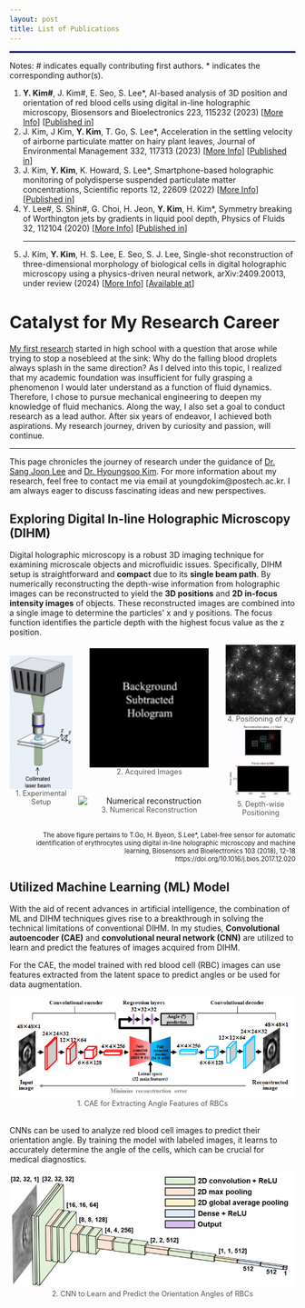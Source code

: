 ```yaml
---
layout: post
title: List of Publications
---
```


<hr style='border : 1.5px solid navy;'>
Notes: # indicates equally contributing first authors. * indicates the corresponding author(s).
<ol>
  <li><strong>Y. Kim#</strong>, J. Kim#, E. Seo, S. Lee*, AI-based analysis of 3D position and orientation of red blood cells using digital in-line holographic microscopy, Biosensors and Bioelectronics 223, 115232 (2023) 
 [<a href="https://youngdo-kim.github.io/research/2024/03/17/AI-Driven-Enhancements-for-DIHM/">More Info</a>] [<a href="https://www.sciencedirect.com/science/article/pii/S0956566323001744#section-cited-by">Published in</a>]</li>
  <li>J. Kim, J Kim, <strong>Y. Kim</strong>, T. Go, S. Lee*, Acceleration in the settling velocity of airborne particulate matter on hairy plant leaves, Journal of Environmental Management 332, 117313 (2023) [<a href="https://youngdo-kim.github.io/research/2022/03/16/Comprehensive-PM-Studies-Using-DIHM/">More Info</a>] [<a href="https://www.sciencedirect.com/science/article/pii/S0301479723001019">Published in</a>]</li>
  <li>J. Kim, <strong>Y. Kim</strong>, K. Howard, S. Lee*, Smartphone-based holographic monitoring of polydisperse suspended particulate matter concentrations, Scientific reports 12, 22609 (2022) [<a href="https://youngdo-kim.github.io/research/2022/03/16/Comprehensive-PM-Studies-Using-DIHM/">More Info</a>] [<a href="https://www.nature.com/articles/s41598-022-27215-6">Published in</a>]</li>
  <li>Y. Lee#, S. Shin#, G. Choi, H. Jeon, <strong>Y. Kim</strong>, H. Kim*, Symmetry breaking of Worthington jets by gradients in liquid pool depth, Physics of  Fluids 32, 112104 (2020) [<a href="https://youngdo-kim.github.io/research/2020/11/09/First-project/">More Info</a>] [<a href="https://pubs.aip.org/aip/pof/article/32/11/112104/1033346/Symmetry-breaking-of-Worthington-jets-by-gradients">Published in</a>]</li>
  <hr>
  <li>J. Kim, <strong>Y. Kim</strong>, H. S. Lee, E. Seo, S. J. Lee, Single-shot reconstruction of three-dimensional morphology of biological cells in digital holographic microscopy using a physics-driven neural network, arXiv:2409.20013, under review (2024) [<a href="https://youngdo-kim.github.io/research/2024/03/17/AI-Driven-Enhancements-for-DIHM/">More Info</a>] [<a href="https://arxiv.org/abs/2409.20013">Available at</a>]</li>
</ol>

<h1 style="font-size: 30px;">Catalyst for My Research Career</h1>
<a href="https://youngdo-kim.github.io/research/2020/11/09/First-project/">My first research</a> started in high school with a question that arose while trying to stop a nosebleed at the sink: Why do the falling blood droplets always splash in the same direction? As I delved into this topic, I realized that my academic foundation was insufficient for fully grasping a phenomenon I would later understand as a function of fluid dynamics. Therefore, I chose to pursue mechanical engineering to deepen my knowledge of fluid mechanics. Along the way, I also set a goal to conduct research as a lead author. After six years of endeavor, I achieved both aspirations. My research journey, driven by curiosity and passion, will continue.

<hr>
<div class="message">
This page chronicles the journey of research under the guidance of <a href="https://me.postech.ac.kr/page/professor13_en">Dr. Sang Joon Lee</a> and <a href="https://hyoungsookimm.wixsite.com/filkaist">Dr. Hyoungsoo Kim</a>. For more information about my research, feel free to contact me via email at youngdokim@postech.ac.kr. I am always eager to discuss fascinating ideas and new perspectives.
</div>


<h2> Exploring Digital In-line Holographic Microscopy (DIHM) </h2>

Digital holographic microscopy is a robust 3D imaging technique for examining microscale objects and microfluidic issues. Specifically, DIHM setup is straightforward and <strong>compact</strong> due to its <strong>single beam path</strong>. By numerically reconstructing the depth-wise information from holographic images can be reconstructed to yield the <strong>3D positions</strong> and <strong>2D in-focus intensity images</strong> of objects. These reconstructed images are combined into a single image to determine the particles' x and y positions. The focus function identifies the particle depth with the highest focus value as the z position.


<div style="display: flex; align-items: center;gap: 10px;">
  <figure style="margin: 0; text-align: center;">
    <img src="/Research/figures/DIHMsetup.png" alt="Experimental setup" style="width: 250px; height: auto; display: block; margin: 0 auto;">
    <figcaption style="font-size: 0.9em; color: #555;">1. Experimental Setup</figcaption>
  </figure>
  <div style="display: flex; flex-direction: column;gap: 35px;">
    <figure style="margin: 0; text-align: center;">
      <img src="/Research/figures/image3.gif" alt="Acquired images" style="width: 210px; height: auto; margin-bottom: 30px; display: block; margin: 0 auto;">
      <figcaption style="font-size: 0.9em; color: #555;">2. Acquired Images</figcaption>
    </figure>
    <figure style="margin: 0; text-align: center;">
      <img src="/Research/figures/image5.gif" alt="Numerical reconstruction" style="width: 250px; height: auto; display: block; margin: 0 auto;">
      <figcaption style="font-size: 0.9em; color: #555;">3. Numerical Reconstruction</figcaption>
    </figure>
  </div>
  <div style="display: flex; flex-direction: column;gap: 0px;">
    <figure style="margin: 0; text-align: center;">
      <img src="/Research/figures/image6.jpeg" alt="Positioning of x,y" style="width: 185px; height: auto; margin-bottom: 10px; display: block; margin: 0 auto;">
      <figcaption style="font-size: 0.9em; color: #555;">4. Positioning of x,y</figcaption>
    </figure>
    <figure style="margin: 0; text-align: center;">
      <img src="/Research/figures/image8.gif" alt="Depth-wise Positioning" style="width: 275px; height: auto; display: block; margin: 0 auto;">
      <figcaption style="font-size: 0.9em; color: #555;">5. Depth-wise Positioning</figcaption>
    </figure>
  </div>
</div>

<p style="font-size: 0.8em; text-align: right;"><br>The above figure pertains to T.Go, H. Byeon, S.Lee*, Label-free sensor for automatic identification of erythrocytes using digital in-line holographic microscopy and machine learning, Biosensors and Bioelectronics 103 (2018), 12-18 https://doi.org/10.1016/j.bios.2017.12.020</p>

<h2> Utilized Machine Learning (ML) Model </h2>

With the aid of recent advances in artificial intelligence, the combination of ML and DIHM techniques gives rise to a breakthrough in solving the technical limitations of conventional DIHM. In my studies, <strong>Convolutional autoencoder (CAE)</strong> and <strong>convolutional neural network (CNN)</strong> are utilized to learn and predict the features of images acquired from DIHM.

For the CAE, the model trained with red blood cell (RBC) images can use features extracted from the latent space to predict angles or be used for data augmentation.
<figure style="margin: 0; text-align: center;">
  <img src="/Research/figures/AI1.png" alt= "CAE model">
  <figcaption style="font-size: 0.9em; color: #555;">1. CAE for Extracting Angle Features of RBCs </figcaption>
</figure>


<br>CNNs can be used to analyze red blood cell images to predict their orientation angle. By training the model with labeled images, it learns to accurately determine the angle of the cells, which can be crucial for medical diagnostics.

<figure style="margin: 0; text-align: center;">
  <img src="/Research/figures/AI2.png" alt= "CNN model">
  <figcaption style="font-size: 0.9em; color: #555;">2. CNN to Learn and Predict the Orientation Angles of RBCs</figcaption>
</figure>
